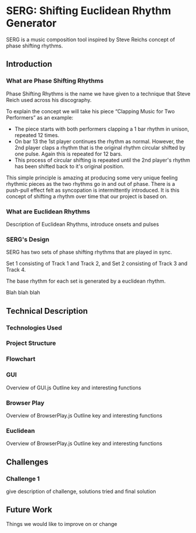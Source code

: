 # SERG: Shifting Euclidean Rhythm Generator

SERG is a music composition tool inspired by Steve Reichs concept of phase shifting rhythms.

## Introduction

### What are Phase Shifting Rhythms

Phase Shifting Rhythms is the name we have given to a technique that Steve Reich used across his discography.

To explain the concept we will take his piece “Clapping Music for Two Performers” as an example:
* The piece starts with both performers clapping a 1 bar rhythm in unison, repeated 12 times.
* On bar 13 the 1st player continues the rhythm as normal. However, the 2nd player claps a rhythm that is the original rhythm circular shifted by one pulse. Again this is repeated for 12 bars.
* This process of circular shifting is repeated until the 2nd player's rhythm has been shifted back to it's original position.

This simple principle is amazing at producing some very unique feeling rhythmic pieces as the two rhythms go in and out of phase. There is a push-pull effect felt as syncopation is intermittently introduced.
It is this concept of shifting a rhythm over time that our project is based on.

### What are Euclidean Rhythms

Description of Euclidean Rhythms, introduce onsets and pulses

### SERG's Design

SERG has two sets of phase shifting rhythms that are played in sync.

Set 1 consisting of Track 1 and Track 2, and Set 2 consisting of Track 3 and Track 4.

The base rhythm for each set is generated by a euclidean rhythm.

Blah blah blah

## Technical Description

### Technologies Used

### Project Structure

### Flowchart


### GUI

Overview of GUI.js
Outline key and interesting functions

### Browser Play

Overview of BrowserPlay.js
Outline key and interesting functions

### Euclidean

Overview of BrowserPlay.js
Outline key and interesting functions

## Challenges

### Challenge 1

give description of challenge, solutions tried and final solution

## Future Work

Things we would like to improve on or change




